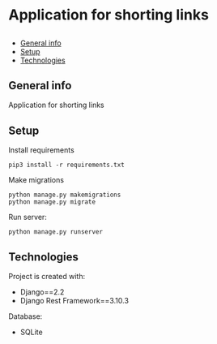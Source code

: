 # Application for shorting links

## 
* [General info](#general-info)
* [Setup](#setup)
* [Technologies](#technologies)

## General info
Application for shorting links




## Setup
Install requirements 
```
pip3 install -r requirements.txt
```
Make migrations
```
python manage.py makemigrations
python manage.py migrate
```


Run server:
```
python manage.py runserver
```

## Technologies
Project is created with:
* Django==2.2
* Django Rest Framework==3.10.3


Database:
* SQLite
